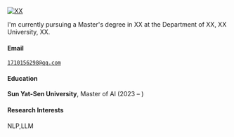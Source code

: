 [![XX](https://img.shields.io/badge/XX-github-blue?logo=github)](https://github.com/XX)

I'm currently pursuing a Master's degree in XX at the Department of XX, XX University, XX.

#### Email

<code>1710156298@qq.com</code>

#### Education

**Sun Yat-Sen University**, Master of AI (2023 – )

<!-- • GPA: XX/XX   -->

<!-- **XX University**, Exchange student <br>
• As a XX, represented my college as an outstanding student for a XX exchange program.

**XX University**, Honours Bachelor of XX (XX – XX)
• GPA: XX/XX (top XX%)   -->

#### Research Interests

<!-- XX, XX, XX, XX. -->

NLP,LLM
